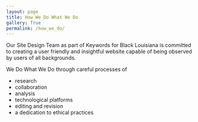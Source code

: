 ```yaml
---
layout: page
title: How We Do What We Do
gallery: True
permalink: /how_we_do/
---
```



Our Site Design Team as part of Keywords for Black Louisiana is committed to creating a user friendly and insightful website capable of being observed by users of all backgrounds. 

We Do What We Do through careful processes of 
- research
- collaboration 
- analysis 
- technological platforms 
- editing and revision
- a dedication to ethical practices 